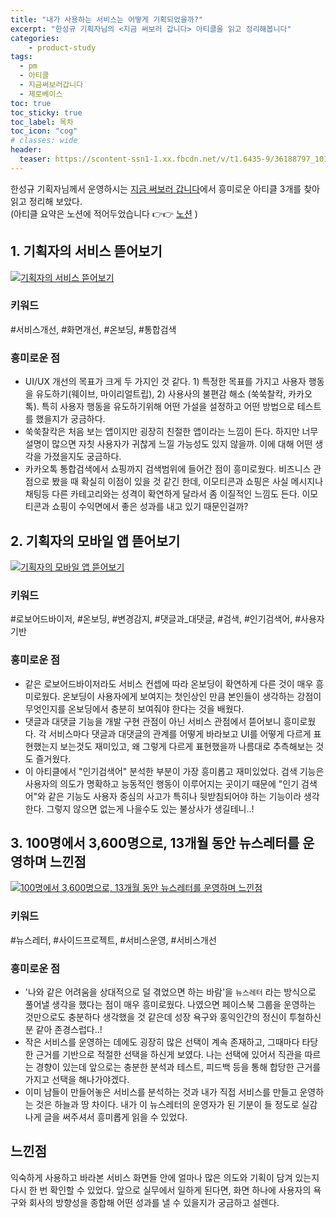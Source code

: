 ```yaml
---
title: "내가 사용하는 서비스는 어떻게 기획되었을까?"
excerpt: "한성규 기획자님의 <지금 써보러 갑니다> 아티클을 읽고 정리해봅니다"
categories:
    - product-study 
tags:
  - pm
  - 아티클
  - 지금써보러갑니다
  - 제로베이스
toc: true
toc_sticky: true
toc_label: 목차
toc_icon: "cog"
# classes: wide
header:
  teaser: https://scontent-ssn1-1.xx.fbcdn.net/v/t1.6435-9/36188797_1010673699081521_8490419138894757888_n.jpg?stp=dst-jpg_s2048x2048&_nc_cat=110&ccb=1-7&_nc_sid=2285d6&_nc_ohc=Nx0fl1jfh54Q7kNvgEuRvhI&_nc_zt=23&_nc_ht=scontent-ssn1-1.xx&_nc_gid=Aw5uDaHaHVMHB628TRDErE-&oh=00_AYD16czReb5iaQKI9vMKEw-P1x7vynFwB3n4SKuan3k9Bw&oe=676D1712
---
```


한성규 기획자님께서 운영하시는 [지금 써보러 갑니다](https://ditoday.com/insightor/%ED%95%9C%EC%84%B1%EA%B7%9C/)에서 흥미로운 아티클 3개를 찾아 읽고 정리해 보았다. <br>
(아티클 요약은 노션에 적어두었습니다 👉👉 [노션](https://grey92.notion.site/14a4210c96e3809ea9b5dbe7d39b899a?pvs=4) )

## 1. 기획자의 서비스 뜯어보기
[![기획자의 서비스 뜯어보기](https://ditoday.com/wp-content/uploads/2021/07/digital_insight_iseeunow_2-648x365.jpg)](https://ditoday.com/%ea%b8%b0%ed%9a%8d%ec%9e%90%ec%9d%98-%ec%84%9c%eb%b9%84%ec%8a%a4-%eb%9c%af%ec%96%b4%eb%b3%b4%ea%b8%b0-4/)

### 키워드
#서비스개선, #화면개선, #온보딩, #통합검색

### 흥미로운 점
- UI/UX 개선의 목표가 크게 두 가지인 것 같다. 1) 특정한 목표를 가지고 사용자 행동을 유도하기(웨이브, 마이리얼트립),  2) 사용사의 불편감 해소 (쑥쑥찰칵, 카카오톡). 특히 사용자 행동을 유도하기위해 어떤 가설을 설정하고 어떤 방법으로 테스트를 했을지가 궁금하다.
- 쑥쑥찰칵은 처음 보는 앱이지만 굉장히 친절한 앱이라는 느낌이 든다. 하지만 너무 설명이 많으면 자칫 사용자가 귀찮게 느낄 가능성도 있지 않을까. 이에 대해 어떤 생각을 가졌을지도 궁금하다.
- 카카오톡 통합검색에서 쇼핑까지 검색범위에 들어간 점이 흥미로웠다. 비즈니스 관점으로 봤을 때 확실히 이점이 있을 것 같긴 한데, 이모티콘과 쇼핑은 사실 메시지나 채팅등 다른 카테고리와는 성격이 확연하게 달라서 좀 이질적인 느낌도 든다. 이모티콘과 쇼핑이 수익면에서 좋은 성과를 내고 있기 때문인걸까?


## 2. 기획자의 모바일 앱 뜯어보기
[![기획자의 모바일 앱 뜯어보기](https://ditoday.com/wp-content/uploads/2021/07/digital_insight_iseeunow_2-648x365.jpg)](https://ditoday.com/%ea%b8%b0%ed%9a%8d%ec%9e%90%ec%9d%98-%eb%aa%a8%eb%b0%94%ec%9d%bc-%ec%95%b1-%eb%9c%af%ec%96%b4%eb%b3%b4%ea%b8%b0-4/)

### 키워드
#로보어드바이저, #온보딩, #변경감지, #댓글과_대댓글, #검색, #인기검색어, #사용자기반

### 흥미로운 점
- 같은 로보어드바이저라도 서비스 컨셉에 따라 온보딩이 확연하게 다른 것이 매우 흥미로웠다. 온보딩이 사용자에게 보여지는 첫인상인 만큼 본인들이 생각하는 강점이 무엇인지를 온보딩에서 충분히 보여줘야 한다는 것을 배웠다.
- 댓글과 대댓글 기능을 개발 구현 관점이 아닌 서비스 관점에서 뜯어보니 흥미로웠다. 각 서비스마다 댓글과 대댓글의 관계를 어떻게 바라보고 UI를 어떻게 다르게 표현했는지 보는것도 재미있고, 왜 그렇게 다르게 표현했을까 나름대로 추측해보는 것도 즐거웠다.
- 이 아티클에서 "인기검색어" 분석한 부분이 가장 흥미롭고 재미있었다. 검색 기능은 사용자의 의도가 명확하고 능동적인 행동이 이루어지는 곳이기 때문에 "인기 검색어"와 같은 기능도 사용자 중심의 사고가 특히나 뒷받침되어야 하는 기능이라 생각한다. 그렇지 않으면 없는게 나을수도 있는 불상사가 생길테니..!

## 3. 100명에서 3,600명으로, 13개월 동안 뉴스레터를 운영하며 느낀점
[![100명에서 3,600명으로, 13개월 동안 뉴스레터를 운영하며 느낀점](https://ditoday.com/wp-content/uploads/2021/07/17.jpeg)](https://ditoday.com/100%eb%aa%85%ec%97%90%ec%84%9c-3900%eb%aa%85%ec%9c%bc%eb%a1%9c-13%ea%b0%9c%ec%9b%94-%eb%8f%99%ec%95%88-%eb%89%b4%ec%8a%a4%eb%a0%88%ed%84%b0%eb%a5%bc-%ec%9a%b4%ec%98%81%ed%95%98%eb%a9%b0-%eb%8a%90/)

### 키워드
#뉴스레터, #사이드프로젝트, #서비스운영, #서비스개선

### 흥미로운 점
- '나와 같은 어려움을 상대적으로 덜 겪었으면 하는 바람'을 `뉴스레터` 라는 방식으로 풀어낼 생각을 했다는 점이 매우 흥미로웠다. 나였으면 페이스북 그룹을 운영하는 것만으로도 충분하다 생각했을 것 같은데 성장 욕구와 홍익인간의 정신이 투철하신 분 같아 존경스럽다..!
- 작은 서비스를 운영하는 데에도 굉장히 많은 선택이 계속 존재하고, 그때마다 타당한 근거를 기반으로 적절한 선택을 하신게 보였다. 나는 선택에 있어서 직관을 따르는 경향이 있는데 앞으로는 충분한 분석과 테스트, 피드백 등을 통해 합당한 근거를 가지고 선택을 해나가야겠다.
- 이미 남들이 만들어놓은 서비스를 분석하는 것과 내가 직접 서비스를 만들고 운영하는 것은 하늘과 땅 차이다. 내가 이 뉴스레터의 운영자가 된 기분이 들 정도로 실감나게 글을 써주셔서 흥미롭게 읽을 수 있었다.

## 느낀점
익숙하게 사용하고 바라본 서비스 화면들 안에 얼마나 많은 의도와 기획이 담겨 있는지 다시 한 번 확인할 수 있었다.
앞으로 실무에서 일하게 된다면, 화면 하나에 사용자의 욕구와 회사의 방향성을 종합해 어떤 성과를 낼 수 있을지가 궁금하고 설렌다. 